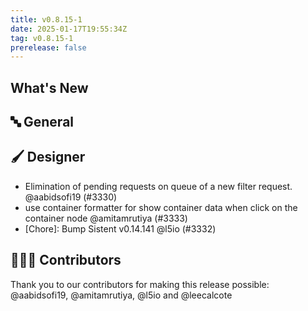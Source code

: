 ```yaml
---
title: v0.8.15-1
date: 2025-01-17T19:55:34Z
tag: v0.8.15-1
prerelease: false
---
```


## What's New
## 🔤 General
## 🖌️ Designer

- Elimination of pending requests on queue of a new filter request. @aabidsofi19 (#3330)
- use container formatter for show container data when click on the container node @amitamrutiya (#3333)
- [Chore]: Bump Sistent v0.14.141 @l5io (#3332)

## 👨🏽‍💻 Contributors

Thank you to our contributors for making this release possible:
@aabidsofi19, @amitamrutiya, @l5io and @leecalcote
